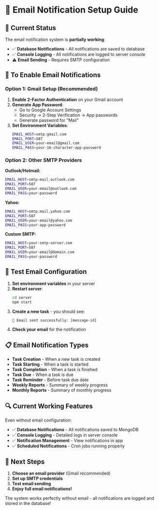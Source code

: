 # 📧 Email Notification Setup Guide

## 🔧 **Current Status**

The email notification system is **partially working**:
- ✅ **Database Notifications** - All notifications are saved to database
- ✅ **Console Logging** - All notifications are logged to server console
- ⚠️ **Email Sending** - Requires SMTP configuration

## 🚀 **To Enable Email Notifications**

### **Option 1: Gmail Setup (Recommended)**

1. **Enable 2-Factor Authentication** on your Gmail account
2. **Generate App Password**:
   - Go to Google Account Settings
   - Security → 2-Step Verification → App passwords
   - Generate password for "Mail"
3. **Set Environment Variables**:
   ```bash
   EMAIL_HOST=smtp.gmail.com
   EMAIL_PORT=587
   EMAIL_USER=your-email@gmail.com
   EMAIL_PASS=your-16-character-app-password
   ```

### **Option 2: Other SMTP Providers**

**Outlook/Hotmail:**
```bash
EMAIL_HOST=smtp-mail.outlook.com
EMAIL_PORT=587
EMAIL_USER=your-email@outlook.com
EMAIL_PASS=your-password
```

**Yahoo:**
```bash
EMAIL_HOST=smtp.mail.yahoo.com
EMAIL_PORT=587
EMAIL_USER=your-email@yahoo.com
EMAIL_PASS=your-app-password
```

**Custom SMTP:**
```bash
EMAIL_HOST=your-smtp-server.com
EMAIL_PORT=587
EMAIL_USER=your-email@domain.com
EMAIL_PASS=your-password
```

## 🧪 **Test Email Configuration**

1. **Set environment variables** in your server
2. **Restart server**:
   ```bash
   cd server
   npm start
   ```
3. **Create a new task** - you should see:
   ```
   📧 Email sent successfully: [message-id]
   ```
4. **Check your email** for the notification

## 📋 **Email Notification Types**

- **Task Creation** - When a new task is created
- **Task Starting** - When a task is started
- **Task Completion** - When a task is finished
- **Task Due** - When a task is due
- **Task Reminder** - Before task due date
- **Weekly Reports** - Summary of weekly progress
- **Monthly Reports** - Summary of monthly progress

## 🔍 **Current Working Features**

Even without email configuration:
- ✅ **Database Notifications** - All notifications saved to MongoDB
- ✅ **Console Logging** - Detailed logs in server console
- ✅ **Notification Management** - View notifications in app
- ✅ **Scheduled Notifications** - Cron jobs running properly

## 🎯 **Next Steps**

1. **Choose an email provider** (Gmail recommended)
2. **Set up SMTP credentials**
3. **Test email sending**
4. **Enjoy full email notifications!**

The system works perfectly without email - all notifications are logged and stored in the database!




